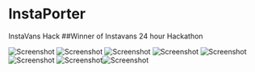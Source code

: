 # InstaPorter
InstaVans Hack
##Winner of Instavans 24 hour Hackathon

![Screenshot](https://github.com/akshaykale/InstaPorter/blob/master/screenshots/device-2016-03-06-113908.png)
![Screenshot](https://github.com/akshaykale/InstaPorter/blob/master/screenshots/device-2016-03-06-113908.png)
![Screenshot](https://github.com/akshaykale/InstaPorter/blob/master/screenshots/device-2016-03-06-113908.png)
![Screenshot](https://github.com/akshaykale/InstaPorter/blob/master/screenshots/device-2016-03-06-113908.png)
![Screenshot](https://github.com/akshaykale/InstaPorter/blob/master/screenshots/device-2016-03-06-113908.png)
![Screenshot](https://github.com/akshaykale/InstaPorter/blob/master/screenshots/device-2016-03-06-113908.png)
![Screenshot](https://github.com/akshaykale/InstaPorter/blob/master/screenshots/device-2016-03-06-113908.png)![Screenshot](https://github.com/akshaykale/InstaPorter/blob/master/screenshots/device-2016-03-06-113908.png)

